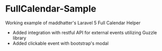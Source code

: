 # FullCalendar-Sample

Working example of maddhatter's Laravel 5 Full Calendar Helper

- Added integration with restful API for external events utilizing Guzzle library
- Added clickable event with bootstrap's modal

